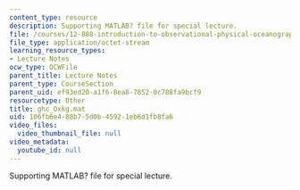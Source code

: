 ```yaml
---
content_type: resource
description: Supporting MATLAB? file for special lecture.
file: /courses/12-808-introduction-to-observational-physical-oceanography-fall-2004/106fb6e488b75d0b45921eb6d1fb8fa6_ghc_Oxkg.mat
file_type: application/octet-stream
learning_resource_types:
- Lecture Notes
ocw_type: OCWFile
parent_title: Lecture Notes
parent_type: CourseSection
parent_uid: ef93ed20-a1f6-8ea8-7852-0c708fa9bcf9
resourcetype: Other
title: ghc_Oxkg.mat
uid: 106fb6e4-88b7-5d0b-4592-1eb6d1fb8fa6
video_files:
  video_thumbnail_file: null
video_metadata:
  youtube_id: null
---
```

Supporting MATLAB? file for special lecture.

